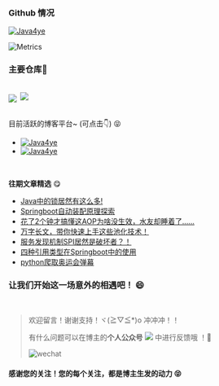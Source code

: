 ### Github 情况


[![Java4ye](https://github-readme-stats-phi-gules.vercel.app/api?username=RyzeYang&show_icons=true&theme=vue-dark)](https://github.com/RyzeYang)


![Metrics](https://metrics.lecoq.io/RyzeYang?template=classic&base.activity=0&base.community=0&base.repositories=0&isocalendar=1&introduction=1&isocalendar.duration=half-year&introduction.title=true&config.timezone=Asia%2FShanghai)

### 主要仓库🐖 
<br/>
<div>
<a href="https://github.com/RyzeYang/springboot-demo-4ye" style="display:inline-block">
  <img align="center" src="https://github-readme-stats-phi-gules.vercel.app/api/pin/?username=RyzeYang&repo=springboot-demo-4ye&show_icons=true&theme=vue-dark" />
</a>
  

<a href="https://github.com/RyzeYang/SpringSecurity-Vuetify-Permissions-demo" style="display:inline-block">
  <img align="right"  src="https://github-readme-stats-phi-gules.vercel.app/api/pin/?username=RyzeYang&repo=SpringSecurity-Vuetify-Permissions-demo&show_icons=true&theme=vue-dark" />
</a>
  
</div>




<!-- [![Top Langs](https://github-readme-stats-phi-gules.vercel.app/api/pin/?username=RyzeYang&repo=springboot-demo-4ye&show_icons=true&theme=vue-dark)](https://github.com/RyzeYang/springboot-demo-4ye)
 -->


<br/>



目前活跃的博客平台~ (可点击👇) 😝

* [![Java4ye](https://img.shields.io/badge/%E6%8E%98%E9%87%91-4ye%E9%85%B1-%2341b783)](https://juejin.cn/user/2304992131153981)
* [![Java4ye](https://img.shields.io/badge/CSDN-Java4ye-%2341b783)](https://blog.csdn.net/weixin_40251892)
  

<br/>

**往期文章精选** 😋


* [Java中的锁居然有这么多!](https://mp.weixin.qq.com/s/r9HbTDwc4eyTAGwysS--zg)
* [Springboot自动装配原理探索](https://mp.weixin.qq.com/s/QFGs57qJhsRcql2Zdeg2tg)
* [花了2个钟才搞懂这AOP为啥没生效，水友却睡着了……](https://mp.weixin.qq.com/s/HkMKuVs0xND9oBLWXf-rxA)
* [万字长文，带你快速上手这些池化技术！](https://mp.weixin.qq.com/s/D0nuvd1IWu4n5OqhesuPjA)
* [服务发现机制SPI居然是破坏者？！](https://mp.weixin.qq.com/s/xz6XijCcl6vSd28n4AQtmw)
* [四种引用类型在Springboot中的使用](https://mp.weixin.qq.com/s/uWJbqMdP_SWoO707inFGrQ)
* [python爬取奥运会弹幕](https://mp.weixin.qq.com/s/pF-ykyomWZBcF8Yp_nzP3Q)



### 让我们开始这一场意外的相遇吧！ 😄

<br/>

> 欢迎留言！谢谢支持！ヾ(≧▽≦*)o 冲冲冲！！
>
> 有什么问题可以在博主的**个人公众号** ![](https://img.shields.io/badge/%E5%85%AC%E4%BC%97%E5%8F%B7-Java4ye-%2341b783)  中进行反馈哦 ！🤗 
> 
> ![wechat](http://img.ryzeyang.top/image-20210807183203736.png)

#### 感谢您的关注！您的每个关注，都是博主生发的动力 😝



<!--
**RyzeYang/RyzeYang** is a ✨ _special_ ✨ repository because its `README.md` (this file) appears on your GitHub profile.

Here are some ideas to get you started:

- 🔭 I’m currently working on ...
- 🌱 I’m currently learning ...
- 👯 I’m looking to collaborate on ...
- 🤔 I’m looking for help with ...
- 💬 Ask me about ...
- 📫 How to reach me: ...
- 😄 Pronouns: ...
- ⚡ Fun fact: ...
-->
